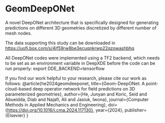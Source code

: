 # GeomDeepONet
A novel DeepONet architecture that is specifically designed for generating predictions on different 3D geometries discretized by different number of mesh nodes.

The data supporting this study can be downloaded in https://uofi.box.com/s/4jf59rw8be3ecuqnkrwp22qzowashbhq

All DeepONet codes were implemented using a TF2 backend, which needs to be set as an environment variable in DeepXDE before the code can be run properly:
export DDE_BACKEND=tensorflow

If you find our work helpful to your research, please cite our work as follows:
@article{he2024geomdeeponet,
  title={Geom-DeepONet: A point-cloud-based deep operator network for field predictions on 3D parameterized geometries},
  author={He, Junyan and Koric, Seid and Abueidda, Diab and Najafi, Ali and Jasiuk, Iwona},
  journal={Computer Methods in Applied Mechanics and Engineering},
  doi={https://doi.org/10.1016/j.cma.2024.117130},
  year={2024},
  publisher={Elsevier}
}
